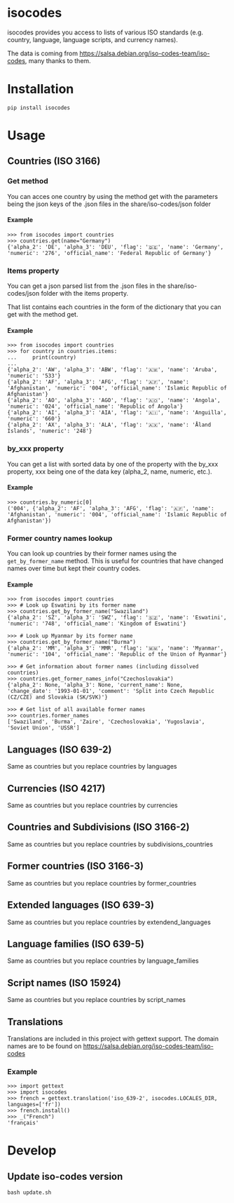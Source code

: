 # isocodes

isocodes provides you access to lists of various ISO standards (e.g. country, language, language scripts, and currency names).

The data is coming from https://salsa.debian.org/iso-codes-team/iso-codes, many thanks to them.

# Installation

    pip install isocodes

# Usage

## Countries (ISO 3166)

### Get method

You can acces one country by using the method get with the parameters being the json keys of the .json files in the share/iso-codes/json folder

#### Example

    >>> from isocodes import countries
    >>> countries.get(name="Germany")
    {'alpha_2': 'DE', 'alpha_3': 'DEU', 'flag': '🇩🇪', 'name': 'Germany', 'numeric': '276', 'official_name': 'Federal Republic of Germany'}

### Items property

You can get a json parsed list from the .json files in the share/iso-codes/json folder with the items property.

That list contains each countries in the form of the dictionary that you can get with the method get.

#### Example

    >>> from isocodes import countries
    >>> for country in countries.items:
    ...     print(country)
    ...
    {'alpha_2': 'AW', 'alpha_3': 'ABW', 'flag': '🇦🇼', 'name': 'Aruba', 'numeric': '533'}
    {'alpha_2': 'AF', 'alpha_3': 'AFG', 'flag': '🇦🇫', 'name': 'Afghanistan', 'numeric': '004', 'official_name': 'Islamic Republic of Afghanistan'}
    {'alpha_2': 'AO', 'alpha_3': 'AGO', 'flag': '🇦🇴', 'name': 'Angola', 'numeric': '024', 'official_name': 'Republic of Angola'}
    {'alpha_2': 'AI', 'alpha_3': 'AIA', 'flag': '🇦🇮', 'name': 'Anguilla', 'numeric': '660'}
    {'alpha_2': 'AX', 'alpha_3': 'ALA', 'flag': '🇦🇽', 'name': 'Åland Islands', 'numeric': '248'}

### by_xxx property

You can get a list with sorted data by one of the property with the by_xxx property, xxx being one of the data key (alpha_2, name, numeric, etc.).

#### Example

    >>> countries.by_numeric[0]
    ('004', {'alpha_2': 'AF', 'alpha_3': 'AFG', 'flag': '🇦🇫', 'name': 'Afghanistan', 'numeric': '004', 'official_name': 'Islamic Republic of Afghanistan'})

### Former country names lookup

You can look up countries by their former names using the `get_by_former_name` method. This is useful for countries that have changed names over time but kept their country codes.

#### Example

    >>> from isocodes import countries
    >>> # Look up Eswatini by its former name
    >>> countries.get_by_former_name("Swaziland")
    {'alpha_2': 'SZ', 'alpha_3': 'SWZ', 'flag': '🇸🇿', 'name': 'Eswatini', 'numeric': '748', 'official_name': 'Kingdom of Eswatini'}
    
    >>> # Look up Myanmar by its former name
    >>> countries.get_by_former_name("Burma")
    {'alpha_2': 'MM', 'alpha_3': 'MMR', 'flag': '🇲🇲', 'name': 'Myanmar', 'numeric': '104', 'official_name': 'Republic of the Union of Myanmar'}
    
    >>> # Get information about former names (including dissolved countries)
    >>> countries.get_former_names_info("Czechoslovakia")
    {'alpha_2': None, 'alpha_3': None, 'current_name': None, 'change_date': '1993-01-01', 'comment': 'Split into Czech Republic (CZ/CZE) and Slovakia (SK/SVK)'}
    
    >>> # Get list of all available former names
    >>> countries.former_names
    ['Swaziland', 'Burma', 'Zaire', 'Czechoslovakia', 'Yugoslavia', 'Soviet Union', 'USSR']


## Languages (ISO 639-2)

Same as countries but you replace countries by languages

## Currencies (ISO 4217)

Same as countries but you replace countries by currencies

## Countries and Subdivisions (ISO 3166-2)

Same as countries but you replace countries by subdivisions_countries

## Former countries (ISO 3166-3)

Same as countries but you replace countries by former_countries

## Extended languages (ISO 639-3)
Same as countries but you replace countries by extendend_languages

## Language families (ISO 639-5)
Same as countries but you replace countries by language_families

## Script names (ISO 15924)
Same as countries but you replace countries by script_names

## Translations

Translations are included in this project with gettext support. The domain names are to be found on https://salsa.debian.org/iso-codes-team/iso-codes

### Example

    >>> import gettext
    >>> import isocodes
    >>> french = gettext.translation('iso_639-2', isocodes.LOCALES_DIR, languages=['fr'])
    >>> french.install()
    >>> _("French")
    'français'

# Develop

## Update iso-codes version

    bash update.sh